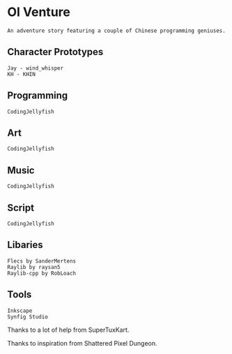 # OI Venture

    An adventure story featuring a couple of Chinese programming geniuses.

## Character Prototypes

    Jay - wind_whisper
    KH - KHIN

## Programming

    CodingJellyfish

## Art

    CodingJellyfish

## Music

    CodingJellyfish

## Script

    CodingJellyfish

## Libaries

    Flecs by SanderMertens
    Raylib by raysan5
    Raylib-cpp by RobLoach

## Tools

    Inkscape
    Synfig Studio

Thanks to a lot of help from SuperTuxKart.

Thanks to inspiration from Shattered Pixel Dungeon.